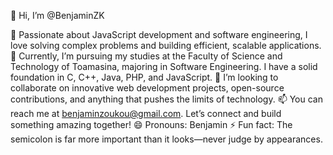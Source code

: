 👋 Hi, I’m @BenjaminZK

👀 Passionate about JavaScript development and software engineering,
I love solving complex problems and building efficient, scalable applications.
🌱 Currently, I’m pursuing my studies at the Faculty of Science and Technology of Toamasina, majoring in Software Engineering. 
I have a solid foundation in C, C++, Java, PHP, and JavaScript.
💞️ I’m looking to collaborate on innovative web development projects, open-source contributions,
and anything that pushes the limits of technology.
📫 You can reach me at benjaminzoukou@gmail.com.
Let’s connect and build something amazing together!
😄 Pronouns: Benjamin
⚡ Fun fact: The semicolon is far more important than it looks—never judge by appearances.

<!---
BenjaminZK/BenjaminZK is a ✨ special ✨ repository because its `README.md` (this file) appears on your GitHub profile.
You can click the Preview link to take a look at your changes.
--->
